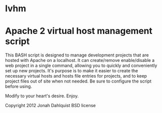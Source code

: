 lvhm
=====

Apache 2 virtual host management script
====

This BASH script is designed to manage development projects that are hosted with Apache on a localhost.  It can create/remove enable/disable a web project in a single command, allowing you to quickly and conveniently set up new projects.  It's purpose is to make it easier to create the necessary virtual hosts and hosts file entries for projects, and to keep project files out of site when not needed.  Be sure to configure the script before using.

Modify to your heart's desire.  Enjoy.

Copyright 2012 Jonah Dahlquist
BSD license

